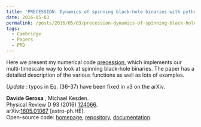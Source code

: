 ```yaml
---
title: 'PRECESSION: Dynamics of spinning black-hole binaries with python'
date: 2016-05-03
permalink: /posts/2016/05/03/precession-dynamics-of-spinning-black-hole-binaries-with-python
tags:
  - Cambridge
  - Papers
  - PRD
---
```


Here we present my numerical code [precession](<../../../../../index.html?p=658>), which implements our multi-timescale way to look at spinning black-hole binaries. The paper has a detailed description of the various functions as well as lots of examples.

_Update_ : typos in Eq. (36-37) have been fixed in v3 on the arXiv.

**Davide Gerosa** , Michael Kesden.  
Physical Review D 93 (2016) [124066](<http://journals.aps.org/prd/abstract/10.1103/PhysRevD.93.124066>).  
arXiv:[1605.01067](<http://arxiv.org/abs/arXiv:1605.01067>) [astro-ph.HE].  
Open-source code: [homepage](<../../../../../index.html?p=658>), [repository](<https://github.com/dgerosa/precession>), [documentation](<http://dgerosa.github.io/precession/>).

